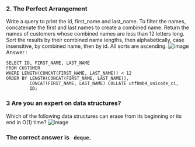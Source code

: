 ### 2. The Perfect Arrangement
Write a query to print the id, first_name and last_name. To filter the names, concatenate the first and last names to create a combined name. Return the names of customers whose combined names are less than 12 letters long. Sort the results by their combined name lengths, then alphabetically, case insensitive, by combined name, then by id. All sorts are ascending.
![image](https://github.com/user-attachments/assets/6ff7acdf-2ef8-4df0-9cb6-75ea6ce7fab0)
Answer : 

````
SELECT ID, FIRST_NAME, LAST_NAME
FROM CUSTOMER
WHERE LENGTH(CONCAT(FIRST_NAME, LAST_NAME)) < 12
ORDER BY LENGTH(CONCAT(FIRST_NAME, LAST_NAME)), 
         CONCAT(FIRST_NAME, LAST_NAME) COLLATE utf8mb4_unicode_ci, 
         ID;
````

### 3 Are you an expert on data structures?
Which of the following data structures can erase from its beginning or its end in O(1) time?
![image](https://github.com/user-attachments/assets/5881cd51-248c-47f3-8561-b4e6bb9f7b68)
### The correct answer is ```` deque````.

